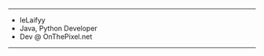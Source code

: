 - ------------
- leLaifyy
- Java, Python Developer
- Dev @ OnThePixel.net
- ------------

<!---
lelaifyreal/lelaifyreal is a ✨ special ✨ repository because its `README.md` (this file) appears on your GitHub profile.
You can click the Preview link to take a look at your changes.
--->
